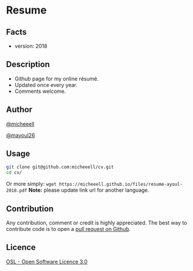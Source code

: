 # Resume


## Facts ##
- version: 2018

## Description ##
- Github page for my online résumé.
- Updated once every year.
- Comments welcome.

## Author ##
[@micheeell](https://twitter.com/micheeell)

[@mayoul26](https://twitter.com/mayoul26)


## Usage ##
```bash
git clone git@github.com:micheeell/cv.git
cd cv/
```
Or more simply: `wget https://micheeell.github.io/files/resume-ayoul-2018.pdf`
**Note:** please update link url for another language.

## Contribution ##
Any contribution, comment or credit is highly appreciated. The best way to contribute code is to open a [pull request on Github](https://help.github.com/articles/using-pull-requests).


Licence
---
[OSL - Open Software Licence 3.0](http://opensource.org/licenses/osl-3.0.php)
